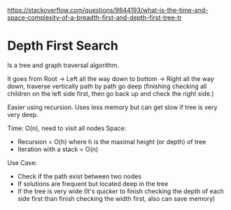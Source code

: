 https://stackoverflow.com/questions/9844193/what-is-the-time-and-space-complexity-of-a-breadth-first-and-depth-first-tree-tr

# Depth First Search

Is a tree and graph traversal algorithm.

It goes from Root -> Left all the way down to bottom -> Right all the way down, traverse vertically path by path go deep (finishing checking all children on the left side first, then go back up and check the right side.)

Easier using recursion. Uses less memory but can get slow if tree is very very deep.

Time: O(n), need to visit all nodes
Space: 
- Recursion = O(h) where h is the maximal height (or depth) of tree
- Iteration with a stack = O(n) 

Use Case:
- Check if the path exist between two nodes
- If solutions are frequent but located deep in the tree
- If the tree is very wide (It's quicker to finish checking the depth of each side first than finish checking the width first, also can save memory)

